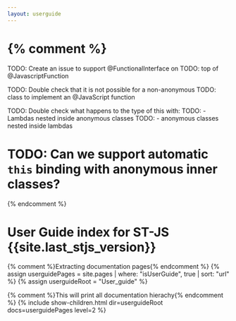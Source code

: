 ```yaml
---
layout: userguide
---
```


{% comment %}
=============================================
TODO: Create an issue to support @FunctionalInterface on
TODO: top of @JavascriptFunction

TODO: Double check that it is not possible for a non-anonymous
TODO: class to implement an @JavaScript function

TODO: Double check what happens to the type of this with:
TODO:   - Lambdas nested inside anonymous classes
TODO:   - anonymous classes nested inside lambdas

TODO: Can we support automatic `this` binding with anonymous inner classes?
=============================================
{% endcomment %}

# User Guide index for ST-JS {{site.last_stjs_version}}

{% comment %}Extracting documentation pages{% endcomment %}
{% assign userguidePages = site.pages | where: "isUserGuide", true | sort: "url" %}
{% assign userguideRoot = "User_guide" %}

{% comment %}This will print all documentation hierachy{% endcomment %}
{% include show-children.html dir=userguideRoot docs=userguidePages level=2 %}
